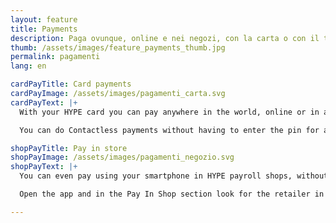 ```yaml
---
layout: feature
title: Payments
description: Paga ovunque, online e nei negozi, con la carta o con il tuo smartphone.
thumb: /assets/images/feature_payments_thumb.jpg
permalink: pagamenti
lang: en

cardPayTitle: Card payments
cardPayImage: /assets/images/pagamenti_carta.svg
cardPayText: |+
  With your HYPE card you can pay anywhere in the world, online or in all the stores that accepts the MasterCard circuit.

  You can do Contactless payments without having to enter the pin for amounts lesser than 25€ and for every transaction you receive a notification that warns you that the payment has been made.

shopPayTitle: Pay in store
shopPayImage: /assets/images/pagamenti_negozio.svg
shopPayText: |+
  You can even pay using your smartphone in HYPE payroll shops, without using cash or card.

  Open the app and in the Pay In Shop section look for the retailer in which you want make your purchase, enter the amount and that's it!

---
```

